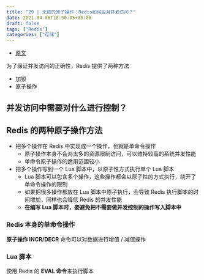 ```yaml
---
title: "29 | 无锁的原子操作：Redis如何应对并发访问？"
date: 2021-04-06T18:50:05+08:00
draft: false
tags: ["Redis"]
categories: ["存储"]
---
```


- [原文](https://time.geekbang.org/column/article/299806)

为了保证并发访问的正确性，Redis 提供了两种方法

- 加锁
- 原子操作

## 并发访问中需要对什么进行控制？

## Redis 的两种原子操作方法

- 把多个操作在 Redis 中实现成一个操作，也就是单命令操作
  - 原子操作本身不会对太多的资源限制访问，可以维持较高的系统并发性能
  - 单命令原子操作的适用范围较小
- 把多个操作写到一个 Lua 脚本中，以原子性方式执行单个 Lua 脚本
  - Lua 脚本可以包含多个操作，这些操作都会以原子性的方式执行，绕开了单命令操作的限制
  - 如果把很多操作都放在 Lua 脚本中原子执行，会导致 Redis 执行脚本的时间增加，同样也会降低 Redis 的并发性能
  - **在编写 Lua 脚本时，要避免把不需要做并发控制的操作写入脚本中**

### Redis 本身的单命令操作

**原子操作 INCR/DECR** 命令可以对数据进行增值 / 减值操作

### Lua 脚本

使用 Redis 的 **EVAL 命令**来执行脚本